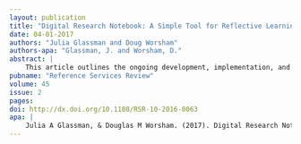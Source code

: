 ```yaml
---
layout: publication
title: "Digital Research Notebook: A Simple Tool for Reflective Learning"
date: 04-01-2017
authors: "Julia Glassman and Doug Worsham"
authors-apa: "Glassman, J. and Worsham, D."
abstract: |
    This article outlines the ongoing development, implementation, and evaluation of a digital research notebook designed to support hybrid and online approaches to information literacy development in one-shot, course-integrated, and full course instruction.
pubname: "Reference Services Review"
volume: 45
issue: 2
pages: 
doi: http://dx.doi.org/10.1108/RSR-10-2016-0063
apa: |
    Julia A Glassman, & Douglas M Worsham. (2017). Digital Research Notebook: A Simple Tool for Reflective Learning. Reference Services Review. https://doi.org/10.1108/RSR-10-2016-0063
---
```


